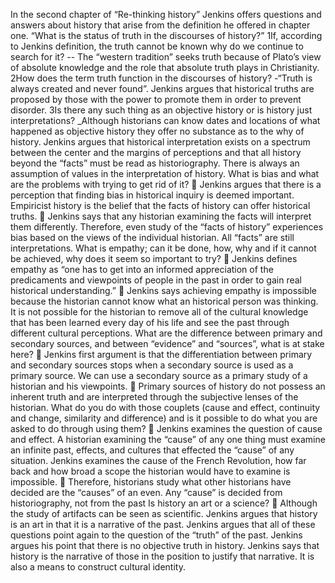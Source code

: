In the second chapter of “Re-thinking history” Jenkins offers questions and answers about history that arise from the definition he offered in chapter one. “What is the status of truth in the discourses of history?” 
1If, according to Jenkins definition, the truth cannot be known why do we continue to search for it?
-- The “western tradition” seeks truth because of Plato’s view of absolute knowledge and the role that absolute truth plays in Christianity.
2How does the term truth function in the discourses of history? 
-“Truth is always created and never found”. Jenkins argues that historical truths are proposed by those with the power to promote them in order to prevent disorder.
3Is there any such thing as an objective history or is history just interpretations?
_Although historians can know dates and locations of what happened as objective history they offer no substance as to the why of history. Jenkins argues that historical interpretation exists on a spectrum between the center and the margins of perceptions and that all history beyond the “facts” must be read as historiography. There is always an assumption of values in the interpretation of history.
What is bias and what are the problems with trying to get rid of it?
	Jenkins argues that there is a perception that finding bias in historical inquiry is deemed important. Empiricist history is the belief that the facts of history can offer historical truths. 
	Jenkins says that any historian examining the facts will interpret them differently. Therefore, even study of the “facts of history” experiences bias based on the views of the individual historian. All “facts” are still interpretations. 
What is empathy; can it be done, how, why and if it cannot be achieved, why does it seem so important to try?
	Jenkins defines empathy as “one has to get into an informed appreciation of the predicaments and viewpoints of people in the past in order to gain real historical understanding.”
	Jenkins says achieving empathy is impossible because the historian cannot know what an historical person was thinking. It is not possible for the historian to remove all of the cultural knowledge that has been learned every day of his life and see the past through different cultural perceptions. 
What are the difference between primary and secondary sources, and between “evidence” and “sources”, what is at stake here?
	Jenkins first argument is that the differentiation between primary and secondary sources stops when a secondary source is used as a primary source. We can use a secondary source as a primary study of a historian and his viewpoints. 
	Primary sources of history do not possess an inherent truth and are interpreted through the subjective lenses of the historian. 
What do you do with those couplets (cause and effect, continuity and change, similarity and difference) and is it possible to do what you are asked to do through using them? 
	Jenkins examines the question of cause and effect. A historian examining the “cause” of any one thing must examine an infinite past, effects, and cultures that effected the “cause” of any situation. Jenkins examines the cause of the French Revolution, how far back and how broad a scope the historian would have to examine is impossible. 
	Therefore, historians study what other historians have decided are the “causes” of an even. Any “cause” is decided from historiography, not from the past
Is history an art or a science?
	Although the study of artifacts can be seen as scientific. Jenkins argues that history is an art in that it is a narrative of the past. 
Jenkins argues that all of these questions point again to the question of the “truth” of the past.  Jenkins argues his point that there is no objective truth in history. Jenkins says that history is the narrative of those in the position to justify that narrative. It is also a means to construct cultural identity.
